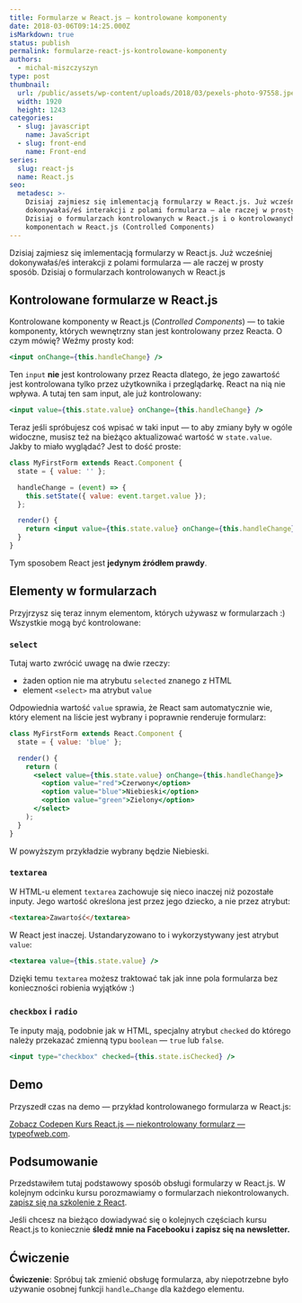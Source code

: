 ```yaml
---
title: Formularze w React.js — kontrolowane komponenty
date: 2018-03-06T09:14:25.000Z
isMarkdown: true
status: publish
permalink: formularze-react-js-kontrolowane-komponenty
authors:
  - michal-miszczyszyn
type: post
thumbnail:
  url: /public/assets/wp-content/uploads/2018/03/pexels-photo-97558.jpeg
  width: 1920
  height: 1243
categories:
  - slug: javascript
    name: JavaScript
  - slug: front-end
    name: Front-end
series:
  slug: react-js
  name: React.js
seo:
  metadesc: >-
    Dzisiaj zajmiesz się imlementacją formularzy w React.js. Już wcześniej
    dokonywałaś/eś interakcji z polami formularza — ale raczej w prosty sposób.
    Dzisiaj o formularzach kontrolowanych w React.js i o kontrolowanych
    komponentach w React.js (Controlled Components)
---
```


Dzisiaj zajmiesz się imlementacją formularzy w React.js. Już wcześniej dokonywałaś/eś interakcji z polami formularza — ale raczej w prosty sposób. Dzisiaj o formularzach kontrolowanych w React.js

## Kontrolowane formularze w React.js

Kontrolowane komponenty w React.js (_Controlled Components_) — to takie komponenty, których wewnętrzny stan jest kontrolowany przez Reacta. O czym mówię? Weźmy prosty kod:

```jsx
<input onChange={this.handleChange} />
```

Ten `input` **nie** jest kontrolowany przez Reacta dlatego, że jego zawartość jest kontrolowana tylko przez użytkownika i przeglądarkę. React na nią nie wpływa. A tutaj ten sam input, ale już kontrolowany:

```jsx
<input value={this.state.value} onChange={this.handleChange} />
```

Teraz jeśli spróbujesz coś wpisać w taki input — to aby zmiany były w ogóle widoczne, musisz też na bieżąco aktualizować wartość w `state.value`. Jakby to miało wyglądać? Jest to dość proste:

```jsx
class MyFirstForm extends React.Component {
  state = { value: '' };

  handleChange = (event) => {
    this.setState({ value: event.target.value });
  };

  render() {
    return <input value={this.state.value} onChange={this.handleChange} />;
  }
}
```

Tym sposobem React jest **jedynym źródłem prawdy**.

## Elementy w formularzach

Przyjrzysz się teraz innym elementom, których używasz w formularzach :) Wszystkie mogą być kontrolowane:

### `select`

Tutaj warto zwrócić uwagę na dwie rzeczy:

- żaden option nie ma atrybutu `selected` znanego z HTML
- element `<select>` ma atrybut `value`

Odpowiednia wartość `value` sprawia, że React sam automatycznie wie, który element na liście jest wybrany i poprawnie renderuje formularz:

```jsx
class MyFirstForm extends React.Component {
  state = { value: 'blue' };

  render() {
    return (
      <select value={this.state.value} onChange={this.handleChange}>
        <option value="red">Czerwony</option>
        <option value="blue">Niebieski</option>
        <option value="green">Zielony</option>
      </select>
    );
  }
}
```

W powyższym przykładzie wybrany będzie Niebieski.

### `textarea`

W HTML-u element `textarea` zachowuje się nieco inaczej niż pozostałe inputy. Jego wartość określona jest przez jego dziecko, a nie przez atrybut:

```html
<textarea>Zawartość</textarea>
```

W React jest inaczej. Ustandaryzowano to i wykorzystywany jest atrybut `value`:

```jsx
<textarea value={this.state.value} />
```

Dzięki temu `textarea` możesz traktować tak jak inne pola formularza bez konieczności robienia wyjątków :)

### `checkbox` i `radio`

Te inputy mają, podobnie jak w HTML, specjalny atrybut `checked` do którego należy przekazać zmienną typu `boolean` — `true` lub `false`.

```jsx
<input type="checkbox" checked={this.state.isChecked} />
```

## Demo

Przyszedł czas na demo — przykład kontrolowanego formularza w React.js:

<CodepenWidget height="465" themeId="0" slugHash="mXZLwp" defaultTab="js,result" user="mmiszy" embedVersion="2" penTitle="Kurs React.js — niekontrolowany formularz — typeofweb.com">
<a href="http://codepen.io/mmiszy/pen/mXZLwp/">Zobacz Codepen Kurs React.js — niekontrolowany formularz — typeofweb.com</a>.
</CodepenWidget>

## Podsumowanie

Przedstawiłem tutaj podstawowy sposób obsługi formularzy w React.js. W kolejnym odcinku kursu porozmawiamy o formularzach niekontrolowanych. <a href="https://szkolenia.typeofweb.com/" target="_blank">zapisz się na szkolenie z React</a>.

Jeśli chcesz na bieżąco dowiadywać się o kolejnych częściach kursu React.js to koniecznie <strong>śledź mnie na Facebooku i zapisz się na newsletter.</strong>
<NewsletterForm />
<FacebookPageWidget />

## Ćwiczenie

**Ćwiczenie**: Spróbuj tak zmienić obsługę formularza, aby niepotrzebne było używanie osobnej funkcji `handle…Change` dla każdego elementu.
